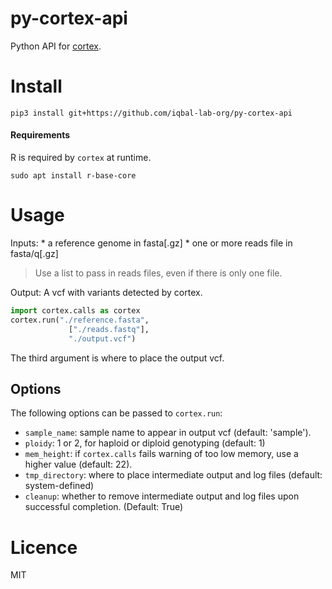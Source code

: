 # py-cortex-api
Python API for [cortex](https://github.com/iqbal-lab/cortex).

# Install
```
pip3 install git+https://github.com/iqbal-lab-org/py-cortex-api
```

#### Requirements

R is required by `cortex` at runtime.
```
sudo apt install r-base-core
```

# Usage
Inputs:
    * a reference genome in fasta[.gz] 
    * one or more reads file in fasta/q[.gz]
    
>Use a list to pass in reads files, even if there is only one file.
    
Output:
    A vcf with variants detected by cortex.


```python
import cortex.calls as cortex
cortex.run("./reference.fasta",
             ["./reads.fastq"],
             "./output.vcf")
```
The third argument is where to place the output vcf.

## Options

The following options can be passed to `cortex.run`:
* `sample_name`: sample name to appear in output vcf (default: 'sample').
* `ploidy`: 1 or 2, for haploid or diploid genotyping (default: 1)
* `mem_height`: if `cortex.calls` fails warning of too low memory, use a higher value (default: 22).
* `tmp_directory`: where to place intermediate output and log files (default: system-defined)
* `cleanup`: whether to remove intermediate output and log files upon successful completion. (Default: True)

# Licence
MIT

